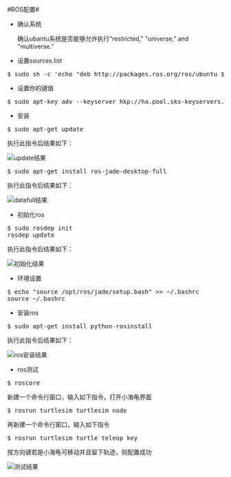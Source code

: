 #ROS配置#
- 确认系统

	确认ubantu系统是否能够允许执行"restricted," "universe," and "multiverse." 

- 设置sources.list

<pre>
$ sudo sh -c 'echo "deb http://packages.ros.org/ros/ubuntu $(lsb_release -sc) main" > /etc/apt/sources.list.d/ros-latest.list'
</pre>

- 设置你的键值

<pre>
$ sudo apt-key adv --keyserver hkp://ha.pool.sks-keyservers.net:80 --recv-key 0xB01FA116
</pre>

- 安装

<pre>
$ sudo apt-get update
</pre>
执行此指令后结果如下：

![update结果](http://a2.qpic.cn/psb?/V13EEK1H4HgV0g/c9ELa0YdR32q9Mp7APgW7cd.kKf2mir.5ySubOvcPRw!/b/dAkBAAAAAAAA&bo=WQK4AQAAAAADAMc!&rf=viewer_4)

<pre>
$ sudo apt-get install ros-jade-desktop-full
</pre>

执行此指令后结果如下：

![datafull结果](http://a2.qpic.cn/psb?/V13EEK1H4HgV0g/6bOWh8V4acrbx.B*5ZaW5RKpcaovBEpu8dkhgn3b4.g!/b/dNwAAAAAAAAA&bo=rwKfAQAAAAADABY!&rf=viewer_4)

- 初始化ros
<pre>
$ sudo rosdep init
rosdep update
</pre>
执行此指令后结果如下：

![初始化结果](http://a2.qpic.cn/psb?/V13EEK1H4HgV0g/.Ta3Jj41vMQIosI6mOUC9lJhDP*4OGNwQQBwb.hBoaA!/b/dAkBAAAAAAAA&bo=2gKeAQAAAAADB2U!&rf=viewer_4)


- 环境设置
<pre>
$ echo "source /opt/ros/jade/setup.bash" >> ~/.bashrc
source ~/.bashrc
</pre>

- 安装ros

<pre>
$ sudo apt-get install python-rosinstall
</pre>
执行此指令后结果如下：

![ros安装结果](http://a3.qpic.cn/psb?/V13EEK1H4HgV0g/pAa0JHEBAxYbBaS.M6Admfreqrba4PNmX3YBvfFcgmc!/b/dHABAAAAAAAA&bo=ggKcAQAAAAADADg!&rf=viewer_4)

- ros测试

<pre>
$ roscore
</pre>
新建一个命令行窗口，输入如下指令，打开小海龟界面
<pre>
$ rosrun turtlesim turtlesim_node
</pre>
再新建一个命令行窗口，输入如下指令
<pre>
$ rosrun turtlesim turtle_teleop_key
</pre>
按方向键若是小海龟可移动并且留下轨迹，则配置成功

![测试结果](http://a2.qpic.cn/psb?/V13EEK1H4HgV0g/qdl.RxtlnzEnXJ9PN*BjE2vrKZ265yo2.fIRmvY8lZA!/b/dOUAAAAAAAAA&bo=UgSAAgAAAAADAPE!&rf=viewer_4)

